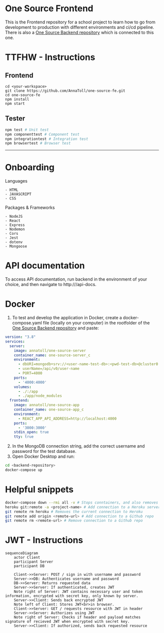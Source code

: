 # One Source Frontend

This is the Frontend repository for a school project to learn how to go from development to production with different environments and ci/cd pipeline. There is also a [One Source Backend repository](https://github.com/nillali/heroku-test) which is connected to this one.

# TTFHW - Instructions

## Frontend
```
cd <your-workspace>  
git clone https://github.com/AnnaToll/one-source-fe.git    
cd one-source-fe  
npm install
npm start  
``` 
## Tester  
```bash
npm test # Unit test  
npm componenttest # Component test  
npm integrationtest # Integration test  
npm browsertest # Browser test
``` 

***

# Onboarding
Languages
```
- HTML
- JAVASCRIPT
- CSS
```

Packages & Frameworks
```
- NodeJS
- React
- Express  
- Nodemon  
- Cors
- Jest
- dotenv
- Mongoose
```
# API documentation
To access API documentation, run backend in the environment of your choice, and then navigate to http://<your-backend-environment>/api-docs.
# Docker
1. To test and develop the application in Docker, create a docker-compose.yaml file (locally on your computer) in the rootfolder of the [One Source Backend repository](https://github.com/nillali/heroku-test) and paste: 
```yaml
version: "3.8"
services:
  server:
    image: annatoll/one-source-server
    container_name: one-source-server_c
    environment:
      - dbURI=mongodb+srv://<user-name-test-db>:<pwd-test-db>@cluster0.wtkif.mongodb.net/OneSourceComponentTest?retryWrites=true&w=majority
      - userName=/api/v0/user-name
      - PORT=4000
    ports:
      - '4000:4000'
    volumes:
      - ./:/app
      - ./app/node_modules
  frontend:
    image: annatoll/one-source-app
    container_name: one-source-app_c
    environment:
      - REACT_APP_API_ADDRESS=http://localhost:4000
    ports: 
      - '3000:3000'
    stdin_open: true
    tty: true  
```
2. In the MongoDB connection string, add the correct username and password for the test database.
3. Open Docker Desktop and run:
```bash
cd <backend-repository>
docker-compose up
```
# Helpful snippets
```bash
docker-compose down --rmi all -v # Stops conntainers, and also removes all containers and images in Docker created with docker-compose up
heroku git:remote -a <project-name> # Add connection to a Heroku server
git remote rm heroku # Removes the current connection to Heroku
git remote add origin <remote-url> # Add connection to a Github repo
git remote rm <remote-url> # Remove connection to a Github repo
```
# JWT - Instructions
```mermaid
sequenceDiagram
	actor Client
	participant Server
	participant DB

	Client->>Server: POST / sign in with username and password
	Server->>DB: Authenticates username and password
	DB->>Server: Returns requested data
	Server->>Server: If authenticated, creates JWT
	Note right of Server: JWT contains necessary user and token information, encrypted with secret key, only known by server.
	Server->>Client: Sends back encrypted JWT
	Note left of Client: Stores JWT<br>in browser.
	Client->>Server: GET / requests resource with JWT in header
	Server->>Server: Authorizes using JWT
	Note right of Server: Checks if header and payload matches signature of recieved JWT when encrypted with secret key.
	Server->>Client: If authorized, sends back requested resource
```
